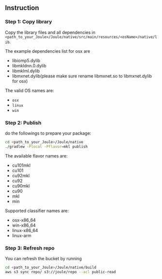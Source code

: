 ## Instruction

### Step 1: Copy library

Copy the library files and all dependencies in `<path_to_your_Joule>/Joule/native/src/main/resources/<osName>/native/lib`.

The example dependencies list for osx are
- libiomp5.dylib
- libmkldnn.0.dylib
- libmklml.dylib
- libmxnet.dylib(please make sure rename libmxnet.so to libmxnet.dylib for osx)

The valid OS names are:
- `osx`
- `linux`
- `win`

### Step 2: Publish

do the followings to prepare your package:

```bash
cd <path_to_your_Joule>/Joule/native
./gradlew -Plocal -Pflavor=mkl publish
```

The available flavor names are:
- cu101mkl
- cu101
- cu92mkl
- cu92
- cu90mkl
- cu90
- mkl
- min

Supported classifier names are:
- osx-x86_64
- win-x86_64
- linux-x86_64
- linux-arm

### Step 3: Refresh repo

You can refresh the bucket by running
```bash
cd <path_to_your_Joule>/Joule/native/build
aws s3 sync repo/ s3://joule/repo --acl public-read
```

